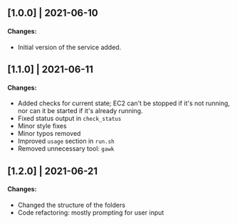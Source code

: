 ## [1.0.0] | 2021-06-10

#### Changes:
- Initial version of the service added.

## [1.1.0] | 2021-06-11

#### Changes:
- Added checks for current state; EC2 can't be stopped if it's not running, nor can it be started if it's already running.
- Fixed status output in `check_status`
- Minor style fixes
- Minor typos removed
- Improved `usage` section in `run.sh`
- Removed unnecessary tool: `gawk`

## [1.2.0] | 2021-06-21

#### Changes:
- Changed the structure of the folders
- Code refactoring: mostly prompting for user input
